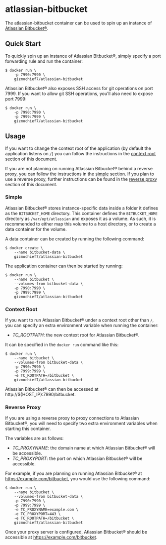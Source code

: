 atlassian-bitbucket
===================

The atlassian-bitbucket container can be used to spin up an instance of
[Atlassian Bitbucket®](https://www.atlassian.com/software/bitbucket/server).


Quick Start
-----------

To quickly spin up an instance of Atlassian Bitbucket®, simply specify a port
forwarding rule and run the container:

    $ docker run \
        -p 7990:7990 \
        gizmochief7/atlassian-bitbucket

Atlassian Bitbucket® also exposes SSH access for git operations on port 7999. If you
want to allow git SSH operations, you'll also need to expose port 7999:

    $ docker run \
        -p 7990:7990 \
        -p 7999:7999 \
        gizmochief7/atlassian-bitbucket

Usage
-----

If you want to change the context root of the application (by default the
application listens on `/`) you can follow the instructions in the
[context root](#context-root) section of this document.

If you are not planning on running Atlassian Bitbucket® behind a reverse proxy,
you can follow the instructions in the [simple](#simple) section. If you plan to
use a reverse proxy, further instructions can be found in the
[reverse proxy](#reverse-proxy) section of this document.

### Simple

Atlassian Bitbucket® stores instance-specific data inside a folder it defines as
the `BITBUCKET_HOME` directory. This container defines the `BITBUCKET_HOME`
directory as `/var/opt/atlassian` and exposes it as a volume. As such, it is
recommended to either map this volume to a host directory, or to create a data
container for the volume.

A data container can be created by running the following command:

    $ docker create \
        --name bitbucket-data \
        gizmochief7/atlassian-bitbucket

The application container can then be started by running:

    $ docker run \
        --name bitbucket \
        --volumes-from bitbucket-data \
        -p 7990:7990 \
        -p 7999:7999 \
        gizmochief7/atlassian-bitbucket

### Context Root

If you want to run Atlassian Bitbucket® under a context root other than `/`, you
can specify an extra environment variable when running the container:

- *TC_ROOTPATH*: the new context root for Atlassian Bitbucket®.

It can be specified in the `docker run` command like this:

    $ docker run \
        --name bitbucket \
        --volumes-from bitbucket-data \
        -p 7990:7990 \
        -p 7999:7999 \
        -e TC_ROOTPATH=/bitbucket \
        gizmochief7/atlassian-bitbucket

Atlassian Bitbucket® can then be accessed at http://${HOST_IP}:7990/bitbucket.

### Reverse Proxy

If you are using a reverse proxy to proxy connections to Atlassian Bitbucket®,
you will need to specify two extra environment variables when starting this
container.

The variables are as follows:

- *TC_PROXYNAME*: the domain name at which Atlassian Bitbucket® will be accessible.
- *TC_PROXYPORT*: the port on which Atlassian Bitbucket® will be accessible.

For example, if you are planning on running Atlassian Bitbucket® at
https://example.com/bitbucket, you would use the following command:

    $ docker run \
        --name bitbucket \
        --volumes-from bitbucket-data \
        -p 7990:7990 \
        -p 7999:7999 \
        -e TC_PROXYNAME=example.com \
        -e TC_PROXYPORT=443 \
        -e TC_ROOTPATH=/bitbucket \
        gizmochief7/atlassian-bitbucket

Once your proxy server is configured, Atlassian Bitbucket® should be accessible
at https://example.com/bitbucket.
